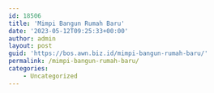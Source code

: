 ```yaml
---
id: 18506
title: 'Mimpi Bangun Rumah Baru'
date: '2023-05-12T09:25:33+00:00'
author: admin
layout: post
guid: 'https://bos.awn.biz.id/mimpi-bangun-rumah-baru/'
permalink: /mimpi-bangun-rumah-baru/
categories:
    - Uncategorized
---
```


